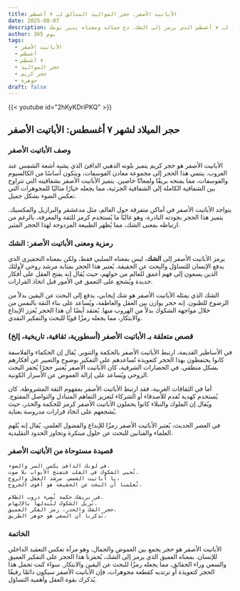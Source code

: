 ```yaml
---
title: الأباتيت الأصفر، حجر المواليد المتألق لـ ٧ أغسطس
date: 2025-08-07
description: اشعر بأهمية الأباتيت الأصفر، حجر المواليد لـ ٧ أغسطس الذي يرمز إلى الشك. دع جماله ومعناه ينير يومك.
author: 365 يوم
tags:
  - الأباتيت الأصفر
  - أغسطس
  - ٧ أغسطس
  - حجر المواليد
  - حجر كريم
  - جوهرة
draft: false
---
```


{{< youtube id="2hKyKDriPKQ" >}}

## حجر الميلاد لشهر ٧ أغسطس: الأباتيت الأصفر

### وصف الأباتيت الأصفر

الأباتيت الأصفر هو حجر كريم يتميز بلونه الذهبي الدافئ الذي يشبه أشعة الشمس عند الغروب. ينتمي هذا الحجر إلى مجموعة معادن الفوسفات، ويتكون أساسًا من الكالسيوم والفوسفات، مما يمنحه بريقًا ولمعانًا خاصين. يتميز الأباتيت الأصفر بشفافيته التي تتراوح بين الشفافية الكاملة إلى الشفافية الجزئية، مما يجعله خيارًا مثاليًا للمجوهرات التي تعكس الضوء بشكل جميل.

يتواجد الأباتيت الأصفر في أماكن متفرقة حول العالم، مثل مدغشقر والبرازيل والمكسيك. يتميز هذا الحجر بجودته النادرة، وهو غالبًا ما يُستخدم كرمز للثقة والمعرفة، بالرغم من ارتباطه بمعنى الشك، مما يُظهر الطبيعة المزدوجة لهذا الحجر المثير.

### رمزية ومعنى الأباتيت الأصفر: الشك

يرمز الأباتيت الأصفر إلى **الشك**، ليس بمعناه السلبي فقط، ولكن بمعناه التحفيزي الذي يدفع الإنسان للتساؤل والبحث عن الحقيقة. يُعتبر هذا الحجر بمثابة مرشد روحي لأولئك الذين يسعون إلى فهم أعمق للعالم من حولهم، حيث يُقال إنه يفتح العقل على أفكار جديدة ويُشجع على التعمق في الأمور قبل اتخاذ القرارات.

الشك الذي يمثله الأباتيت الأصفر هو شك إيجابي، يدفع إلى البحث عن اليقين بدلاً من الرضوخ للظنون. إنه حجر يوازن بين العقل والعاطفة، ويُساعد على بناء الثقة بالنفس من خلال مواجهة الشكوك بدلاً من الهروب منها. يُعتقد أيضًا أن هذا الحجر يُعزز الإبداع والابتكار، مما يجعله رمزًا قويًا للبحث والتفكير النقدي.

### قصص متعلقة بـ الأباتيت الأصفر (أسطورية، ثقافية، تاريخية، إلخ)

في الأساطير القديمة، ارتبط الأباتيت الأصفر بالحكمة والتنوير. يُقال إن الحكماء والفلاسفة كانوا يحتفظون بهذا الحجر كتعويذة تُساعدهم على التفكير بوضوح والتعبير عن أفكارهم بشكل منطقي. في الحضارات الشرقية، كان الأباتيت الأصفر يُعتبر حجرًا يُحفز البحث الروحي ويُساعد على إزالة الغموض عن الأسرار الكونية.

أما في الثقافات الغربية، فقد ارتبط الأباتيت الأصفر بمفهوم الثقة المشروطة. كان يُستخدم كهدية تُقدم للأصدقاء أو الشركاء لتعزيز التفاهم المتبادل والتواصل المفتوح. ويُقال إن الملوك والنبلاء كانوا يحملون الأباتيت الأصفر كرمز للحكمة والحذر، حيث يُشجعهم على اتخاذ قرارات مدروسة بعناية.

في العصر الحديث، يُعتبر الأباتيت الأصفر رمزًا للإبداع والفضول العلمي. يُقال إنه يُلهم العلماء والفنانين للبحث عن حلول مبتكرة وتجاوز الحدود التقليدية.

### قصيدة مستوحاة من الأباتيت الأصفر

```
في لونك الدافئ يكمن السر والضوء،  
تُحيي الشكوك في القلب فتفتح الأبواب بلا صوت.  
يا أباتيت الشمس، مرشد العقل والروح،  
تُعلمنا أن البحث عن الحقيقة هو أقوى الجروح.

في بريقك حكمة تُضيء دروب الظلام،  
تُزيل الشكوك لتُبدلها بالإلهام.  
حجر الشك والحذر، رمز الفكر العميق،  
تُذكرنا أن السعي هو جوهر الطريق.
```

### الخاتمة

الأباتيت الأصفر هو حجر يجمع بين الغموض والجمال، وهو مرآة تعكس التعقيد الداخلي للإنسان. بمعناه العميق الذي يرمز إلى الشك، يُحفزنا هذا الحجر على التفكير العميق والسعي وراء الحقائق، مما يجعله رمزًا للبحث عن اليقين والابتكار. سواء كنت تحمل هذا الحجر كتعويذة أو ترتديه كقطعة مجوهرات، فإن الأباتيت الأصفر سيكون دائمًا رفيقًا يُذكرك بقوة العقل وأهمية التساؤل.